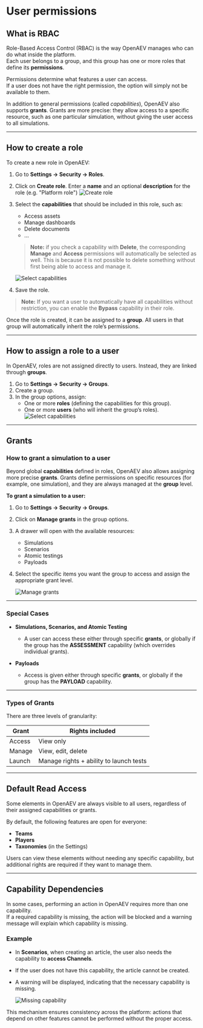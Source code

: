 # User permissions ## What is RBACRole-Based Access Control (RBAC) is the way OpenAEV manages who can do what inside the platform.  Each user belongs to a group, and this group has one or more roles that define its **permissions**.Permissions determine what features a user can access.  If a user does not have the right permission, the option will simply not be available to them.In addition to general permissions (called *capabilities*), OpenAEV also supports **grants**. Grants are more precise: they allow access to a specific resource, such as one particular simulation, without giving the user access to all simulations.---## How to create a roleTo create a new role in OpenAEV:1. Go to **Settings → Security → Roles**.2. Click on **Create role**. Enter a **name** and an optional **description** for the role (e.g. "Platform role")   ![Create role](assets/create-role.png)3. Select the **capabilities** that should be included in this role, such as:    - Access assets    - Manage dashboards    - Delete documents    - ...      > **Note:** if you check a capability with **Delete**, the corresponding **Manage** and **Access** permissions will automatically be selected as well. This is because it is not possible to delete something without first being able to access and manage it.      ![Select capabilities](assets/select-capabilities.png)4. Save the role.> **Note:** If you want a user to automatically have all capabilities without restriction, you can enable the **Bypass** capability in their role.Once the role is created, it can be assigned to a **group**. All users in that group will automatically inherit the role’s permissions.---## How to assign a role to a userIn OpenAEV, roles are not assigned directly to users. Instead, they are linked through **groups**.1. Go to **Settings → Security → Groups**.2. Create a group. 3. In the group options, assign:   - One or more **roles** (defining the capabilities for this group).   - One or more **users** (who will inherit the group’s roles).   ![Select capabilities](assets/manage-group.png)---## Grants### How to grant a simulation to a userBeyond global **capabilities** defined in roles, OpenAEV also allows assigning more precise **grants**. Grants define permissions on specific resources (for example, one simulation), and they are always managed at the **group** level.**To grant a simulation to a user:**1. Go to **Settings → Security → Groups**.2. Click on **Manage grants** in the group options.3. A drawer will open with the available resources:      - Simulations      - Scenarios      - Atomic testings      - Payloads4. Select the specific items you want the group to access and assign the appropriate grant level.      ![Manage grants](assets/manage-grants.png)---### Special Cases- **Simulations, Scenarios, and Atomic Testing**   - A user can access these either through specific **grants**, or globally if the group has the **ASSESSMENT** capability (which overrides individual grants).- **Payloads**   - Access is given either through specific **grants**, or globally if the group has the **PAYLOAD** capability.---### Types of GrantsThere are three levels of granularity:| Grant   | Rights included                           ||---------|-------------------------------------------|| Access  | View only                                 || Manage  | View, edit, delete                        || Launch  | Manage rights + ability to launch tests   |---## Default Read AccessSome elements in OpenAEV are always visible to all users, regardless of their assigned capabilities or grants.  By default, the following features are open for everyone:- **Teams**- **Players**- **Taxonomies** (in the Settings)Users can view these elements without needing any specific capability, but additional rights are required if they want to manage them.---## Capability DependenciesIn some cases, performing an action in OpenAEV requires more than one capability.  If a required capability is missing, the action will be blocked and a warning message will explain which capability is missing.### Example- In **Scenarios**, when creating an article, the user also needs the capability to **access Channels**.- If the user does not have this capability, the article cannot be created.- A warning will be displayed, indicating that the necessary capability is missing.  ![Missing capability](assets/warning-missing-capabilities.png)This mechanism ensures consistency across the platform: actions that depend on other features cannot be performed without the proper access.